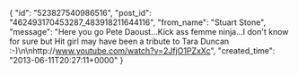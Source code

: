  {
   "id": "523827540986516",
   "post_id": "462493170453287_483918211644116",
   "from_name": "Stuart Stone",
   "message": "Here you go Pete Daoust...Kick ass femme ninja...I don't know for sure but Hit girl may have been a tribute to Tara Duncan :-)\n\nhttp://www.youtube.com/watch?v=2JfjO1PZxXc",
   "created_time": "2013-06-11T20:27:11+0000"
 }
